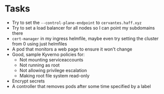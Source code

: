 # Tasks
* Try to set the `--control-plane-endpoint` to `cervantes.haff.xyz`
* Try to set a load balancer for all nodes so I can point my subdomains there
* `cert-manager` in my ingress helmfile, maybe even try setting the cluster from 0 using just helmfiles
* A pod that monitors a web page to ensure it won't change
* Good, sample Kyverno policies for:
  * Not mounting serviceaccounts
  * Not running as root
  * Not allowing privilege escalation
  * Making root file system read-only
* Encrypt secrets
* A controller that removes pods after some time specified by a label
